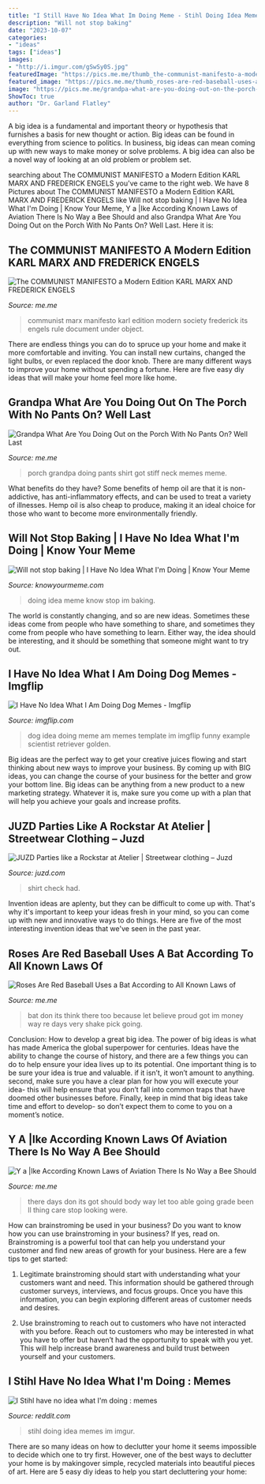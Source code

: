 ```yaml
---
title: "I Still Have No Idea What Im Doing Meme - Stihl Doing Idea Memes Im Imgur"
description: "Will not stop baking"
date: "2023-10-07"
categories:
- "ideas"
tags: ["ideas"]
images:
- "http://i.imgur.com/gSwSy0S.jpg"
featuredImage: "https://pics.me.me/thumb_the-communist-manifesto-a-modern-edition-karl-marx-and-frederick-22229947.png"
featured_image: "https://pics.me.me/thumb_roses-are-red-baseball-uses-a-bat-according-to-all-63456477.png"
image: "https://pics.me.me/grandpa-what-are-you-doing-out-on-the-porch-with-15404475.png"
ShowToc: true
author: "Dr. Garland Flatley"
---
```



A big idea is a fundamental and important theory or hypothesis that furnishes a basis for new thought or action. Big ideas can be found in everything from science to politics. In business, big ideas can mean coming up with new ways to make money or solve problems. A big idea can also be a novel way of looking at an old problem or problem set.

	

		
searching about The COMMUNIST MANIFESTO a Modern Edition KARL MARX AND FREDERICK ENGELS you've came to the right web. We have 8 Pictures about The COMMUNIST MANIFESTO a Modern Edition KARL MARX AND FREDERICK ENGELS like Will not stop baking | I Have No Idea What I&#039;m Doing | Know Your Meme, Y a |Ike According Known Laws of Aviation There Is No Way a Bee Should and also Grandpa What Are You Doing Out on the Porch With No Pants On? Well Last. Here it is:
		
    
## The COMMUNIST MANIFESTO A Modern Edition KARL MARX AND FREDERICK ENGELS

<img loading=lazy src="https://pics.me.me/thumb_the-communist-manifesto-a-modern-edition-karl-marx-and-frederick-22229947.png" onerror="this.onerror=null;this.src='https://tse2.mm.bing.net/th?id=OIP.0xB2gczZgQll0ZAXuX27_wAAAA&amp;pid=15.1';" alt="The COMMUNIST MANIFESTO a Modern Edition KARL MARX AND FREDERICK ENGELS">

_Source: me.me_

>communist marx manifesto karl edition modern society frederick its engels rule document under object. 

	

There are endless things you can do to spruce up your home and make it more comfortable and inviting. You can install new curtains, changed the light bulbs, or even replaced the door knob. There are many different ways to improve your home without spending a fortune. Here are five easy diy ideas that will make your home feel more like home.

    
## Grandpa What Are You Doing Out On The Porch With No Pants On? Well Last

<img loading=lazy src="https://pics.me.me/grandpa-what-are-you-doing-out-on-the-porch-with-15404475.png" onerror="this.onerror=null;this.src='https://tse2.mm.bing.net/th?id=OIP.jIB7r7t00GzclYhDlqc6DQHaK7&amp;pid=15.1';" alt="Grandpa What Are You Doing Out on the Porch With No Pants On? Well Last">

_Source: me.me_

>porch grandpa doing pants shirt got stiff neck memes meme. 

	

What benefits do they have?
Some benefits of hemp oil are that it is non-addictive, has anti-inflammatory effects, and can be used to treat a variety of illnesses. Hemp oil is also cheap to produce, making it an ideal choice for those who want to become more environmentally friendly.

    
## Will Not Stop Baking | I Have No Idea What I&#039;m Doing | Know Your Meme

<img loading=lazy src="http://i0.kym-cdn.com/photos/images/facebook/000/351/829/334.jpg" onerror="this.onerror=null;this.src='https://tse3.mm.bing.net/th?id=OIP.7_hHz7IvRT7X3NeHF3Eg-gHaKd&amp;pid=15.1';" alt="Will not stop baking | I Have No Idea What I&#039;m Doing | Know Your Meme">

_Source: knowyourmeme.com_

>doing idea meme know stop im baking. 

	

The world is constantly changing, and so are new ideas. Sometimes these ideas come from people who have something to share, and sometimes they come from people who have something to learn. Either way, the idea should be interesting, and it should be something that someone might want to try out.

    
## I Have No Idea What I Am Doing Dog Memes - Imgflip

<img loading=lazy src="https://imgflip.com/s/meme/I-Have-No-Idea-What-I-Am-Doing-Dog.jpg" onerror="this.onerror=null;this.src='https://tse2.mm.bing.net/th?id=OIP.K-0PCSQVAJA1wJbhDhuUnQHaHa&amp;pid=15.1';" alt="I Have No Idea What I Am Doing Dog Memes - Imgflip">

_Source: imgflip.com_

>dog idea doing meme am memes template im imgflip funny example scientist retriever golden. 

	

Big ideas are the perfect way to get your creative juices flowing and start thinking about new ways to improve your business. By coming up with BIG ideas, you can change the course of your business for the better and grow your bottom line. Big ideas can be anything from a new product to a new marketing strategy. Whatever it is, make sure you come up with a plan that will help you achieve your goals and increase profits.

    
## JUZD Parties Like A Rockstar At Atelier | Streetwear Clothing – Juzd

<img loading=lazy src="http://1.bp.blogspot.com/_O96JA2G5zFY/So9CBHJb8uI/AAAAAAAAAtE/D3egwEpNoF0/s400/DSC_0057.jpg" onerror="this.onerror=null;this.src='https://tse2.mm.bing.net/th?id=OIP.XV6nwPlBct9XoEm6XnkucAAAAA&amp;pid=15.1';" alt="JUZD Parties like a Rockstar at Atelier | Streetwear clothing – Juzd">

_Source: juzd.com_

>shirt check had. 

	

Invention ideas are aplenty, but they can be difficult to come up with. That's why it's important to keep your ideas fresh in your mind, so you can come up with new and innovative ways to do things. Here are five of the most interesting invention ideas that we've seen in the past year.

    
## Roses Are Red Baseball Uses A Bat According To All Known Laws Of

<img loading=lazy src="https://pics.me.me/thumb_roses-are-red-baseball-uses-a-bat-according-to-all-63456477.png" onerror="this.onerror=null;this.src='https://tse2.mm.bing.net/th?id=OIP.Tk-cabqKL9HBoNfTTIU8cwAAAA&amp;pid=15.1';" alt="Roses Are Red Baseball Uses a Bat According to All Known Laws of">

_Source: me.me_

>bat don its think there too because let believe proud got im money way re days very shake pick going. 

	

Conclusion: How to develop a great big idea.
The power of big ideas is what has made America the global superpower for centuries. Ideas have the ability to change the course of history, and there are a few things you can do to help ensure your idea lives up to its potential.
One important thing is to be sure your idea is true and valuable. if it isn’t, it won’t amount to anything. second, make sure you have a clear plan for how you will execute your idea- this will help ensure that you don’t fall into common traps that have doomed other businesses before. Finally, keep in mind that big ideas take time and effort to develop- so don’t expect them to come to you on a moment’s notice.

    
## Y A |Ike According Known Laws Of Aviation There Is No Way A Bee Should

<img loading=lazy src="https://pics.me.me/y-a-ike-according-known-laws-of-aviation-there-is-57111182.png" onerror="this.onerror=null;this.src='https://tse2.mm.bing.net/th?id=OIP.Sfd4Bl_oJjxDmWoZUhmWcAHaLL&amp;pid=15.1';" alt="Y a |Ike According Known Laws of Aviation There Is No Way a Bee Should">

_Source: me.me_

>there days don its got should body way let too able going grade been ll thing care stop looking were. 

	

How can brainstroming be used in your business?
Do you want to know how you can use brainstroming in your business? If yes, read on. Brainstroming is a powerful tool that can help you understand your customer and find new areas of growth for your business. Here are a few tips to get started:
1. Legitimate brainstroming should start with understanding what your customers want and need. This information should be gathered through customer surveys, interviews, and focus groups. Once you have this information, you can begin exploring different areas of customer needs and desires.

2. Use brainstroming to reach out to customers who have not interacted with you before. Reach out to customers who may be interested in what you have to offer but haven’t had the opportunity to speak with you yet. This will help increase brand awareness and build trust between yourself and your customers.


    
## I Stihl Have No Idea What I&#039;m Doing : Memes

<img loading=lazy src="http://i.imgur.com/gSwSy0S.jpg" onerror="this.onerror=null;this.src='https://tse3.mm.bing.net/th?id=OIP.dTQEyyl6HKQWexKmMiBm2QHaHa&amp;pid=15.1';" alt="I Stihl have no idea what I&#039;m doing : memes">

_Source: reddit.com_

>stihl doing idea memes im imgur. 

	

There are so many ideas on how to declutter your home it seems impossible to decide which one to try first. However, one of the best ways to declutter your home is by makingover simple, recycled materials into beautiful pieces of art. Here are 5 easy diy ideas to help you start decluttering your home: 

